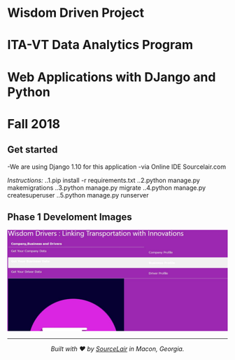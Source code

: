 # Wisdom Driven Project
# ITA-VT Data Analytics Program
# Web Applications with DJango and Python
# Fall 2018
## Get started
-We are using Django 1.10 for this application 
-via Online IDE Sourcelair.com

<i>Instructions:</i> 
..1.pip install -r requirements.txt
..2.python manage.py makemigrations
..3.python manage.py migrate
..4.python manage.py createsuperuser
..5.python manage.py runserver 





## Phase 1 Develoment Images
![Pic 1](https://github.com/Engineermar/WisdomDriven/blob/master/Production%20Images/homepage.JPG
      )

---

<p align="center">
  <i>Built with ❤️ by <a href="https://www.sourcelair.com">SourceLair</a> in Macon, Georgia.</i>
</p>
